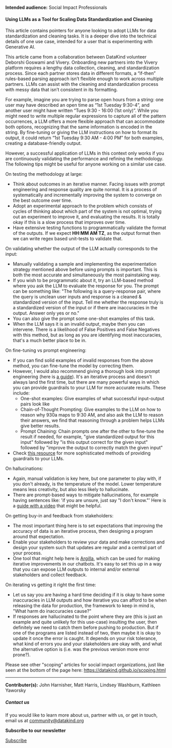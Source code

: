 




**Intended audience:**
Social Impact Professionals






#### Using LLMs as a Tool for Scaling Data Standardization and Cleaning


This article contains pointers for anyone looking to adopt LLMs for data standardization and cleaning tasks. It is a deeper dive into the technical details of one use case, intended for a user that is experimenting with Generative AI.


This article came from a collaboration between DataKind volunteer Deborshi Goswami and Vivery. Onboarding new partners into the Vivery platform requires a lengthy data collection, cleaning, and standardization process. Since each partner stores data in different formats, a “if\-then” rules\-based parsing approach isn’t flexible enough to work across multiple partners. LLMs can assist with the cleaning and standardization process with messy data that isn’t consistent in its formatting.


For example, imagine you are trying to parse open hours from a string: one user may have described an open time as “1st Tuesday 9:30\-4”, and another user might have written “Tues 9:30 \- 16:00 (1st only)”. While you might need to write multiple regular expressions to capture all of the pattern occurrences, a LLM offers a more flexible approach that can accommodate both options, recognizing that the same information is encoded in the string. By fine\-tuning or giving the LLM instructions on how to format its output, it could return “1st Tuesday 9:30 AM \- 4:00 PM” for both examples, creating a database\-friendly output.


However, a successful application of LLMs in this context only works if you are continuously validating the performance and refining the methodology. The following tips might be useful for anyone working on a similar use case.


On testing the methodology at large:


* Think about outcomes in an iterative manner. Facing issues with prompt engineering and response quality are quite normal. It is a process of systematically and incrementally improving the system to converge on the best outcome over time.
* Adopt an experimental approach to the problem which consists of cycles of thinking about which part of the system is not optimal, trying out an experiment to improve it, and evaluating the results. It is totally okay if this is a slow process that improves over time.
* Have extensive testing functions to programmatically validate the format of the outputs. If we expect **HH:MM AM TZ**, as the output format then we can write regex based unit\-tests to validate that.


On validating whether the output of the LLM actually corresponds to the input:


* Manually validating a sample and implementing the experimentation strategy mentioned above before using prompts is important. This is both the most accurate and simultaneously the most painstaking way.
* If you wish to be programmatic about it, try an LLM\-based method where you ask the LLM to evaluate the response for you. The prompt can be something like: "The following is a query\-response pair, where the query is unclean user inputs and response is a cleaned \& standardized version of the input. Tell me whether the response truly is a standardized version of the input or if there are inaccuracies in the output. Answer only yes or no."
* You can also give the prompt some one\-shot examples of this task.
* When the LLM says it is an invalid output, maybe then you can intervene. There is a likelihood of False Positives and False Negatives with this method, but as long as you are identifying most inaccuracies, that's a much better place to be in.


On fine\-tuning vs prompt engineering:


* If you can find solid examples of invalid responses from the above method, you can fine\-tune the model by correcting them.
* However, I would also recommend giving a thorough look into prompt engineering (here is [a guide](https://www.promptingguide.ai/)). It's an iterative process and doesn't always land the first time, but there are many powerful ways in which you can provide guardrails to your LLM for more accurate results. These include:
	+ One\-shot examples: Give examples of what successful input\-output pairs look like
	+ Chain\-of\-Thought Prompting: Give examples to the LLM on how to reason why 930a maps to 9:30 AM, and also ask the LLM to reason their answers, we find that reasoning through a problem helps LLMs give better results.
	+ Prompt Chaining: Chain prompts one after the other to fine\-tune the result if needed, for example, "give standardized output for this input" followed by "is this output correct for the given input" followed by "improve the output to correctly match the given input"
* Check [this resource](https://www.guardrailsai.com/docs) for more sophisticated methods of providing guardrails to your LLMs.


On hallucinations:


* Again, manual validation is key here, but one parameter to play with, if you don't already, is the temperature of the model. Lower temperature means less creativity, but also less likely to hallucinate.
* There are prompt\-based ways to mitigate hallucinations, for example having sentences like: 'if you are unsure, just say "I don't know."’ Here is a [guide with a video](https://medium.com/@masteringllm/6-ways-to-reduce-hallucination-using-prompt-engineering-b30eb244b9b2) that might be helpful.


On getting buy\-in and feedback from stakeholders:


* The most important thing here is to set expectations that improving the accuracy of data is an iterative process, then designing a program around that expectation.
* Enable your stakeholders to review your data and make corrections and design your system such that updates are regular and a central part of your process.
* One tool that might help here is [Argilla](https://argilla.io/), which can be used for making iterative improvements in our chatbots. It's easy to set this up in a way that you can expose LLM outputs to internal and/or external stakeholders and collect feedback.


On iterating vs getting it right the first time:


* Let us say you are having a hard time deciding if it is okay to have some inaccuracies in LLM outputs and how iterative you can afford to be when releasing the data for production, the framework to keep in mind is, "What harm do inaccuracies cause?"
* If responses are hallucinated to the point where they are (this is just an example and quite unlikely for this use\-case) insulting the user, then definitely we need to catch them before pushing to production. But if one of the programs are listed instead of two, then maybe it is okay to update it once the error is caught. It depends on your risk tolerance, what kind of errors you and your stakeholders are okay with, and what the alternative option is (i.e. was the previous version more error prone?).


Please see other "scoping" articles for social impact organizations, just like seen at the bottom of the page here: <https://datakind.github.io/scoping.html>




---


 **Contributer(s):** John Harnisher, Matt Harris, Lindsey Washburn, Kathleen Yaworsky







##### Contact us


If you would like to learn more about us, partner with us, or get in touch, email us at community@datakind.org



 
**Subscribe to our newsletter**
  

[Subscribe](https://www.datakind.org/subscribe/)



